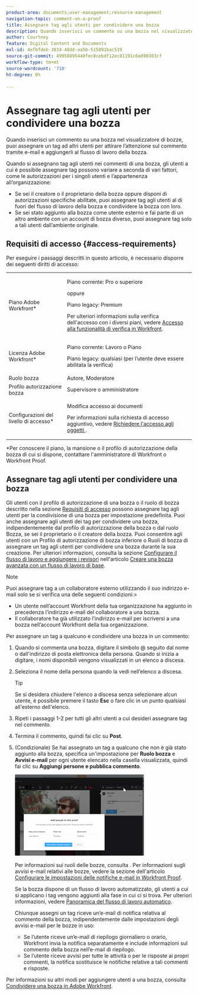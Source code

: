 ```yaml
---
product-area: documents;user-management;resource-management
navigation-topic: comment-on-a-proof
title: Assegnare tag agli utenti per condividere una bozza
description: Quando inserisci un commento su una bozza nel visualizzatore di bozze, puoi assegnare un tag ad altri utenti per attirare l’attenzione sul commento tramite e-mail e aggiungerli al flusso di lavoro della bozza.
author: Courtney
feature: Digital Content and Documents
exl-id: 4efbfdeb-3834-48dd-aa5b-515891bac519
source-git-commit: 49950895440fec8cebdf12ec81191c6e890383cf
workflow-type: tm+mt
source-wordcount: '710'
ht-degree: 0%

---
```


# Assegnare tag agli utenti per condividere una bozza

Quando inserisci un commento su una bozza nel visualizzatore di bozze, puoi assegnare un tag ad altri utenti per attirare l’attenzione sul commento tramite e-mail e aggiungerli al flusso di lavoro della bozza.

Quando si assegnano tag agli utenti nei commenti di una bozza, gli utenti a cui è possibile assegnare tag possono variare a seconda di vari fattori, come le autorizzazioni per i singoli utenti e l’appartenenza all’organizzazione:

* Se sei il creatore o il proprietario della bozza oppure disponi di autorizzazioni specifiche abilitate, puoi assegnare tag agli utenti al di fuori del flusso di lavoro della bozza e condividere la bozza con loro.
* Se sei stato aggiunto alla bozza come utente esterno e fai parte di un altro ambiente con un account di bozza diverso, puoi assegnare tag solo a tali utenti dall’ambiente originale. <!--For more information, see [Proofing collaboration limitations with people outside of your organization](../../../../review-and-approve-work/proofing/tips-tricks-and-troubleshooting/collaboration-with-members-outside-of-your-organization.md)-->

## Requisiti di accesso {#access-requirements}

Per eseguire i passaggi descritti in questo articolo, è necessario disporre dei seguenti diritti di accesso:

<table style="table-layout:auto"> 
 <col> 
 <col> 
 <tbody> 
  <tr> 
   <td role="rowheader">Piano Adobe Workfront*</td> 
   <td> <p>Piano corrente: Pro o superiore</p> <p>oppure</p> <p>Piano legacy: Premium</p> <p>Per ulteriori informazioni sulla verifica dell'accesso con i diversi piani, vedere <a href="/help/quicksilver/administration-and-setup/manage-workfront/configure-proofing/access-to-proofing-functionality.md" class="MCXref xref">Accesso alla funzionalità di verifica in Workfront</a>.</p> </td> 
  </tr> 
  <tr> 
   <td role="rowheader">Licenza Adobe Workfront*</td> 
   <td> <p>Piano corrente: Lavoro o Piano</p> <p>Piano legacy: qualsiasi (per l’utente deve essere abilitata la verifica)</p> </td> 
  </tr> 
  <tr data-mc-conditions=""> 
   <td role="rowheader">Ruolo bozza</td> 
   <td>Autore, Moderatore</td> 
  </tr> 
  <tr data-mc-conditions=""> 
   <td role="rowheader">Profilo autorizzazione bozza </td> 
   <td>Supervisore o amministratore</td> 
  </tr> 
  <tr data-mc-conditions=""> 
   <td role="rowheader">Configurazioni del livello di accesso*</td> 
   <td> <p>Modifica accesso ai documenti</p> <p>Per informazioni sulla richiesta di accesso aggiuntivo, vedere <a href="../../../../workfront-basics/grant-and-request-access-to-objects/request-access.md" class="MCXref xref">Richiedere l'accesso agli oggetti </a>.</p> </td> 
  </tr> 
 </tbody> 
</table>

&#42;Per conoscere il piano, la mansione o il profilo di autorizzazione della bozza di cui si dispone, contattare l&#39;amministratore di Workfront o Workfront Proof.

## Assegnare tag agli utenti per condividere una bozza

Gli utenti con il profilo di autorizzazione di una bozza o il ruolo di bozza descritto nella sezione [Requisiti di accesso](#access-requirements) possono assegnare tag agli utenti per la condivisione di una bozza per impostazione predefinita. Puoi anche assegnare agli utenti dei tag per condividere una bozza, indipendentemente dal profilo di autorizzazione della bozza o dal ruolo Bozza, se sei il proprietario o il creatore della bozza. Puoi consentire agli utenti con un Profilo di autorizzazione di bozza inferiore o Ruoli di bozza di assegnare un tag agli utenti per condividere una bozza durante la sua creazione. Per ulteriori informazioni, consulta la sezione [Configurare il flusso di lavoro e aggiungere i revisori](../../../../review-and-approve-work/proofing/creating-proofs-within-workfront/configure-basic-proof-workflow.md#configur) nell&#39;articolo [Creare una bozza avanzata con un flusso di lavoro di base](../../../../review-and-approve-work/proofing/creating-proofs-within-workfront/configure-basic-proof-workflow.md).

>[!NOTE]
>
>Puoi assegnare tag a un collaboratore esterno utilizzando il suo indirizzo e-mail solo se si verifica una delle seguenti condizioni:>
>* Un utente nell’account Workfront della tua organizzazione ha aggiunto in precedenza l’indirizzo e-mail del collaboratore a una bozza.
>* Il collaboratore ha già utilizzato l’indirizzo e-mail per iscriversi a una bozza nell’account Workfront della tua organizzazione.
>

Per assegnare un tag a qualcuno e condividere una bozza in un commento:

1. Quando si commenta una bozza, digitare il simbolo @ seguito dal nome o dall&#39;indirizzo di posta elettronica della persona. Quando si inizia a digitare, i nomi disponibili vengono visualizzati in un elenco a discesa.
1. Seleziona il nome della persona quando la vedi nell’elenco a discesa.

   >[!TIP]
   >
   >Se si desidera chiudere l&#39;elenco a discesa senza selezionare alcun utente, è possibile premere il tasto **Esc** o fare clic in un punto qualsiasi all&#39;esterno dell&#39;elenco.

1. Ripeti i passaggi 1-2 per tutti gli altri utenti a cui desideri assegnare tag nel commento.
1. Termina il commento, quindi fai clic su **Post**.
1. (Condizionale) Se hai assegnato un tag a qualcuno che non è già stato aggiunto alla bozza, specifica un&#39;impostazione per **Ruolo bozza** e **Avvisi e-mail** per ogni utente elencato nella casella visualizzata, quindi fai clic su **Aggiungi persone e pubblica commento**.

   ![](assets/add-people-to-proof-350x220.png)

   Per informazioni sui ruoli delle bozze, consulta . Per informazioni sugli avvisi e-mail relativi alle bozze, vedere la sezione dell&#39;articolo [Configurare le impostazioni delle notifiche e-mail in Workfront Proof](../../../../workfront-proof/wp-emailsntfctns/email-alerts/config-email-notification-settings-wp.md).

   Se la bozza dispone di un flusso di lavoro automatizzato, gli utenti a cui si applicano i tag vengono aggiunti alla fase in cui ci si trova. Per ulteriori informazioni, vedere [Panoramica del flusso di lavoro automatico](../../../../review-and-approve-work/proofing/proofing-overview/automated-workflow.md).

   Chiunque assegni un tag riceve un’e-mail di notifica relativa al commento della bozza, indipendentemente dalle impostazioni degli avvisi e-mail per le bozze in uso:

   * Se l’utente riceve un’e-mail di riepilogo giornaliero o orario, Workfront invia la notifica separatamente e include informazioni sul commento della bozza nell’e-mail di riepilogo.
   * Se l’utente riceve avvisi per tutte le attività o per le risposte ai propri commenti, la notifica sostituisce le notifiche relative a tali commenti e risposte.

Per informazioni su altri modi per aggiungere utenti a una bozza, consulta [Condividere una bozza in Adobe Workfront](../../../../review-and-approve-work/proofing/managing-proofs-within-workfront/share-a-proof-in-workfront.md).
